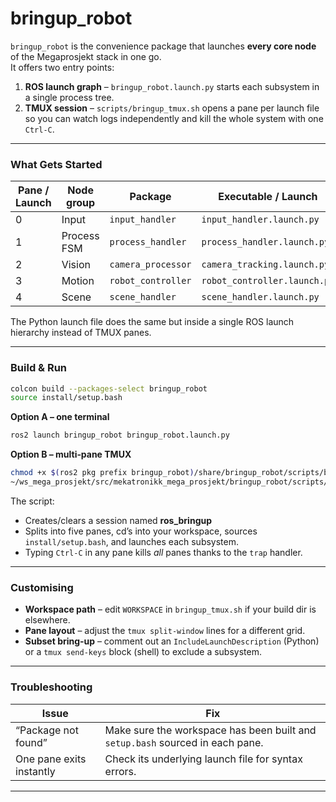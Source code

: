 # **bringup_robot**

`bringup_robot` is the convenience package that launches **every core node** of the Megaprosjekt stack in one go.  
It offers two entry points:

1. **ROS launch graph** – `bringup_robot.launch.py` starts each subsystem in a single process tree.  
2. **TMUX session** – `scripts/bringup_tmux.sh` opens a pane per launch file so you can watch logs independently and kill the whole system with one `Ctrl‑C`.

---

### What Gets Started

| Pane / Launch | Node group | Package           | Executable / Launch |
|---------------|-----------|-------------------|---------------------|
| 0             | Input     | `input_handler`   | `input_handler.launch.py` |
| 1             | Process FSM | `process_handler`| `process_handler.launch.py` |
| 2             | Vision    | `camera_processor`| `camera_tracking.launch.py` |
| 3             | Motion    | `robot_controller`| `robot_controller.launch.py` |
| 4             | Scene     | `scene_handler`   | `scene_handler.launch.py` |

The Python launch file does the same but inside a single ROS launch hierarchy instead of TMUX panes.

---

### Build & Run

```bash
colcon build --packages-select bringup_robot
source install/setup.bash
```

**Option A – one terminal**

```bash
ros2 launch bringup_robot bringup_robot.launch.py
```

**Option B – multi‑pane TMUX**

```bash
chmod +x $(ros2 pkg prefix bringup_robot)/share/bringup_robot/scripts/bringup_tmux.sh
~/ws_mega_prosjekt/src/mekatronikk_mega_prosjekt/bringup_robot/scripts/bringup_tmux.sh
```

The script:

* Creates/clears a session named **ros_bringup**  
* Splits into five panes, cd’s into your workspace, sources `install/setup.bash`, and launches each subsystem.  
* Typing `Ctrl‑C` in any pane kills *all* panes thanks to the `trap` handler.

---

### Customising

* **Workspace path** – edit `WORKSPACE` in `bringup_tmux.sh` if your build dir is elsewhere.  
* **Pane layout** – adjust the `tmux split‑window` lines for a different grid.  
* **Subset bring‑up** – comment out an `IncludeLaunchDescription` (Python) or a `tmux send‑keys` block (shell) to exclude a subsystem.

---

### Troubleshooting

| Issue | Fix |
|-------|-----|
| “Package not found” | Make sure the workspace has been built and `setup.bash` sourced in each pane. |
| One pane exits instantly | Check its underlying launch file for syntax errors. |
---